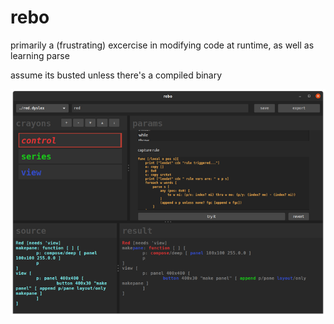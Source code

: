 # rebo
primarily a (frustrating) excercise in modifying code at runtime, as well as learning parse

assume its busted unless there's a compiled binary

![screenie](210407_rebo_screenie.png)
